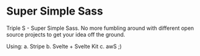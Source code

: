 # Super Simple Sass
Triple S - Super Simple Sass.  No more fumbling around with different open source projects to get your idea off the ground.

Using:
a. Stripe
b. Svelte + Svelte Kit
c. awS ;) 



